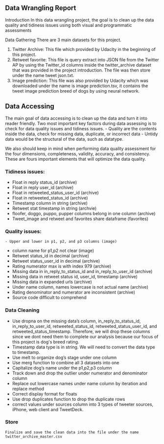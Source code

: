 ## Data Wrangling Report
Introduction
In this data wrangling project, the goal is to clean up the data quality and tidiness issues using both visual and programmatic assessments

Data Gathering
There are 3 main datasets for this project.
1.  Twitter Archive: This file which provided by Udacity in the beginning of this project.
2. Retweet favorite: This file is query extract into JSON file from the Twitter AP by using the Twitter_id columns inside the twitter_archive dataset that was provided in the project introduction. The file was then store under the name tweet json.txt. 
3. Image prediction: This file was also provided by Udacity which was downloaded under the name is image prediction.tsv, it contains the tweet image prediction breed of dogs by using neural network.

## Data Accessing
 
The main goal of data accessing is to clean up the data and turn it into reader friendly. Two most important key factors during data assessing is to check for data quality issues and tidiness issues. 
	-	Quality are the contents inside the data, check for missing data, duplicate, or incorrect data
	-	Untidy data would be the structural of the data, such as datatype.

We also should keep in mind when performing data quality assessment for the four dimensions, completeness, validity, accuracy, and consistency. These are fours important elements that will optimize the data quality.

### Tidiness issues:
- Float in reply status_id (archive)
- Float in reply user_id (archive)
- Float in retweeted_status_user_id (archive)
- Float in retweeted_status_id (archive)
- Timestamp column in string (archive)
- Retweet stat timestamp in string (archvie)
- floofer, doggo, puppo, pupper columns belong in one column (archive)
- Tweet_image and retweet and favorites share dataframe (favorites)

### Quality issues:
	- Upper and lower in p1, p2, and p3 columns (image)
 - column name for p1,p2 not clear (image)
- Retweet status_id in decimal (archive)
- Retweet status_user_id in decimal (archive)
- Rating numerator max is with index 979 (archive)
- Missing data in in_reply_to_status_id and in_reply_to_user_id (archive)
- Missing data in retweet status id, user_id, timestamp (archive)
- Missing data in expanded urls (archive)
- Under name column, names lowercase is not actual name (archive)
- Rating denominator and numerator are inconsistent (archive)
- Source code difficult to comprehend

### Data Cleaning
-	Use dropna on the missing data’s column, in_reply_to_status_id, in_reply_to_user_id, retweeted_status_id, retweeted_status_user_id, and retweeted_status_timestamp. Therefore, we will drop these columns since we dont need them to complete our analysis because our focus of this project is dog's breed rating.
-	Timestamp data type is in string. We will need to convert the data type to timestamp.
-	Use melt to organize dog’s stage under one column
-	Use merg function to combine all 3 datasets into one
-	Capitalize dog’s name under the p1,p2,p3 column
-	Track down and drop the outlier under numerator and denominator column
-	Replace out lowercase names under name column by iteration and replace method
-	Correct display format for floats 
-	Use drop duplicates function to drop the duplicate rows
-	correct values under sources column into 3 types of tweeter sources, iPhone, web client and TweetDeck.

### Store
	Finalize and save the clean data into the file under the name twitter_archive_master.csv


